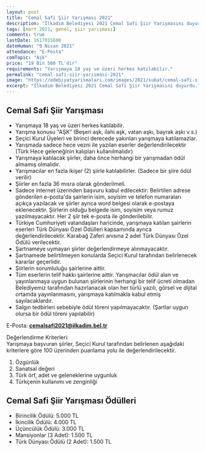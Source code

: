 ```yaml
---
layout: post
title: "Cemal Safi Şiir Yarışması 2021"
description: "İlkadım Belediyesi 2021 Cemal Safi Şiir Yarışmasını duyurdu."
tags: [mart 2021, genel, şiir yarışması]
comments: true
lastDate: 1617915600 
dateHuman: "9 Nisan 2021"
attendance: "E-Posta"
comTopic: "Aşk"
price: "19 Bin 500 TL'dir"
requirements: "Yarışmaya 18 yaş ve üzeri herkes katılabilir."
permalink: "cemal-safi-siir-yarismasi-2021"
image: "https://edebiyatyarismalari.com/images/2021/subat/cemal-safi-siir-yarismasi.jpg"
excerpt: "İlkadım Belediyesi 2021 Cemal Safi Şiir Yarışmasını duyurdu."
---
```


## Cemal Safi Şiir Yarışması
- Yarışmaya 18 yaş ve üzeri herkes katılabilir.
- Yarışma konusu "AŞK” (Beşeri aşk, ilahi aşk, vatan aşkı, bayrak aşkı v.s.)
- Seçici Kurul Üyeleri ve birinci derecede yakınları yarışmaya katılamazlar.
- Yarışmada sadece hece vezni ile yazılan eserler değerlendirilecektir (Türk Hece geleneğinin kalıpları kullanılmalıdır)
- Yarışmaya katılacak şiirler, daha önce herhangi bir yarışmadan ödül almamış olmalıdır.
- Yarışmacılar en fazla ikişer (2) şiirle katılabilirler. (Sadece bir şiire ödül verilir)
- Şiirler en fazla 36 mısra olarak gönderilmeli.
- Sadece internet üzerinden başvuru kabul edilecektir: Belirtilen adrese gönderilen e-posta'da şairlerin isim, soyisim ve telefon numaraları açıkça yazılacak ve şiirler ayrıca word belgesi olarak e-postaya eklenecektir. Şiirlerin olduğu belgede isim, soyisim veya rumuz yazılmayacaktır. Her 2 şiir tek e-posta ile gönderilebilir.
- Türkiye Cumhuriyeti vatandaşları haricinde, yarışmaya katılan şairlerin eserleri Türk Dünyası Özel Ödülleri kapsamında ayrıca değerlendirilecektir. Karabağ Zaferi anısına 2 adet Türk Dünyası Özel Ödülü verilecektir.
- Şartnameye uymayan şiirler değerlendirmeye alınmayacaktır.
- Şartnamede belirtilmeyen konularda Seçici Kurul tarafından belirlenecek kararlar geçerlidir.
- Şiirlerin sorumluluğu şairlerine aittir.
- Tüm eserlerin telif hakkı şairlerine aittir. Yarışmacılar ödül alan ve yayınlanmaya uygun bulunan şiirlerinin herhangi bir telif ücreti olmadan Belediyemiz tarafından hazırlanacak olan her türlü yazılı, görsel ve dijital ortamda yayınlanmasını, yarışmaya katılmakla kabul etmiş sayılacaklardır.
- Salgın tedbirleri sebebiyle ödül töreni yapılmayacaktır. (Şartlar uygun olursa bir ödül töreni yapılabilir)

E-Posta: **cemalsafi2021@ilkadim.bel.tr**

Değerlendirme Kriterleri:  
Yarışmaya başvuran şiirler, Seçici Kurul tarafından belirlenen aşağıdaki kriterlere göre 100 üzerinden puanlama yolu ile değerlendirilecektir.  
1. Özgünlük
2. Sanatsal değeri
3. Türk örf, adet ve geleneklerine uygunluk
4. Türkçenin kullanımı ve zenginliği

## Cemal Safi Şiir Yarışması Ödülleri
- Birincilik Ödülü: 5.000 TL
- İkincilik Ödülü: 4.000 TL
- Üçüncülük Ödülü: 3.000 TL
- Mansiyonlar (3 Adet): 1.500 TL
- Türk Dünyası Ödülü (2 Adet): 1.500 TL